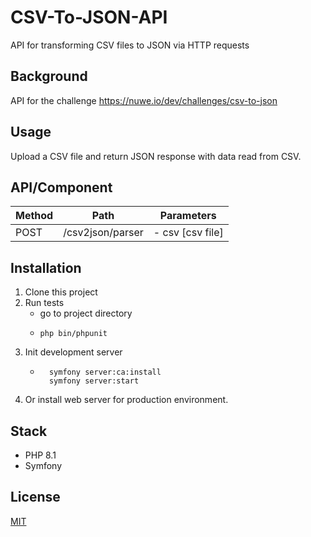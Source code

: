 # CSV-To-JSON-API

API for transforming CSV files to JSON via HTTP requests

## Background

API for the challenge https://nuwe.io/dev/challenges/csv-to-json

## Usage

Upload a CSV file and return JSON response with data read from CSV.

## API/Component

| Method | Path             | Parameters       |
|--------|------------------|------------------|
| POST   | /csv2json/parser | - csv [csv file] |

## Installation

1. Clone this project
2. Run tests
    - go to project directory
    -   ```shell
        php bin/phpunit
        ```
3. Init development server
    - ```shell
        symfony server:ca:install
        symfony server:start
        ```
4. Or install web server for production environment.


## Stack

- PHP 8.1
- Symfony

## License 

[MIT](https://opensource.org/licenses/MIT)
